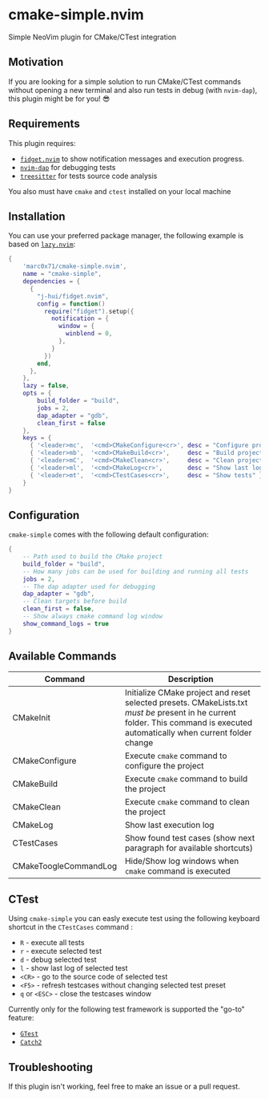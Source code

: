 # cmake-simple.nvim
Simple NeoVim plugin for CMake/CTest integration

## Motivation
If you are looking for a simple solution to run CMake/CTest commands without opening a new terminal and also run tests in debug (with `nvim-dap`), this plugin might be for you! 😎

## Requirements

This plugin requires:

- [`fidget.nvim`](https://github.com/j-hui/fidget.nvim) to show notification messages and execution progress.
- [`nvim-dap`](https://github.com/mfussenegger/nvim-dap) for debugging tests
- [`treesitter`](https://github.com/nvim-treesitter/nvim-treesitter) for tests source code analysis

You also must have `cmake` and `ctest` installed on your local machine

## Installation

You can use your preferred package manager, the following example is based on
[`lazy.nvim`](https://github.com/folke/lazy.nvim):

```lua
{
    'marc0x71/cmake-simple.nvim',
    name = "cmake-simple",
    dependencies = {
      {
        "j-hui/fidget.nvim",
        config = function()
          require("fidget").setup({
            notification = {
              window = {
                winblend = 0,
              },
            }
          })
        end,
      },
    },
    lazy = false,
    opts = {
        build_folder = "build", 
        jobs = 2, 
        dap_adapter = "gdb",
        clean_first = false
    },
    keys = {
      { '<leader>mc',  '<cmd>CMakeConfigure<cr>', desc = "Configure project" },
      { '<leader>mb',  '<cmd>CMakeBuild<cr>',     desc = "Build project" },
      { '<leader>mC',  '<cmd>CMakeClean<cr>',     desc = "Clean project" },
      { '<leader>ml',  '<cmd>CMakeLog<cr>',       desc = "Show last log" },
      { '<leader>mt',  '<cmd>CTestCases<cr>',     desc = "Show tests" }
    }
}
```

## Configuration

`cmake-simple` comes with the following default configuration:

```lua
{
    -- Path used to build the CMake project
    build_folder = "build", 
    -- How many jobs can be used for building and running all tests
    jobs = 2, 
    -- The dap adapter used for debugging
    dap_adapter = "gdb",
    -- Clean targets before build
    clean_first = false,
    -- Show always cmake command log window
    show_command_logs = true
}
```

## Available Commands

|Command|Description|
|-|-|
|CMakeInit|Initialize CMake project and reset selected presets. CMakeLists.txt *must be* present in he current folder. This command is executed automatically when current folder change|
|CMakeConfigure|Execute `cmake` command to configure the project|
|CMakeBuild|Execute `cmake` command to build the project|
|CMakeClean|Execute `cmake` command to clean the project|
|CMakeLog|Show last execution log|
|CTestCases|Show found test cases (show next paragraph for available shortcuts)|
|CMakeToogleCommandLog|Hide/Show log windows when `cmake` command is executed |

## CTest

Using `cmake-simple` you can easly execute test using the following keyboard shortcut in the `CTestCases` command :

- `R` - execute all tests
- `r` - execute selected test
- `d` - debug selected test
- `l` - show last log of selected test
- `<CR>` - go to the source code of selected test
- `<F5>` - refresh testcases without changing selected test preset
- `q` or `<ESC>` - close the testcases window

Currently only for the following test framework is supported the "go-to" feature:

- [`GTest`](https://github.com/google/googletest)
- [`Catch2`](https://github.com/catchorg/Catch2)

## Troubleshooting

If this plugin isn't working, feel free to make an issue or a pull request.

